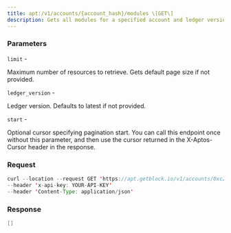 ```yaml
---
title: apt:/v1/accounts/{account_hash}/modules \[GET\]
description: Gets all modules for a specified account and ledger version.
---
```


### Parameters


`limit` -

Maximum number of resources to retrieve. Gets default page size if not
provided.

`ledger_version` -

Ledger version. Defaults to latest if not provided.

`start` -

Optional cursor specifying pagination start. You can call this endpoint
once without this parameter, and then use the cursor returned in the
X-Aptos-Cursor header in the response.

### Request

``` java
curl --location --request GET 'https://apt.getblock.io/v1/accounts/0xc20ea5a196c81d8d7aff814aa37f8a5823acffbc4193efd3b2aafc9ef2803255/modules?limit=10' 
--header 'x-api-key: YOUR-API-KEY' 
--header 'Content-Type: application/json' 
```

###  Response

``` java
[]
```

